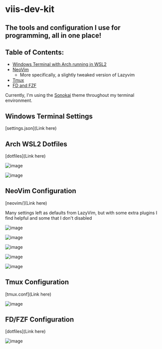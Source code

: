 # viis-dev-kit
## The tools and configuration I use for programming, all in one place!

## Table of Contents:
- [Windows Terminal with Arch running in WSL2](#Windows-Terminal-Settings)
- [NeoVim](#NeoVim-Configuration)
    - More specifically, a slightly tweaked version of Lazyvim
- [Tmux](#Tmux-Configuration)
- [FD and FZF](#FD/FZF-Configuration)

Currently, I'm using the [Sonokai](https://github.com/sainnhe/sonokai) theme throughout my terminal environment. 


## Windows Terminal Settings
[settings.json](Link here)


## Arch WSL2 Dotfiles
[dotfiles](Link here)

![image](https://github.com/user-attachments/assets/b2d08cd6-13cd-4a89-afc5-ab73dd333614)

![image](https://github.com/user-attachments/assets/7aa775e7-914e-46db-b164-9525026ebce8)


## NeoVim Configuration
[neovim/](Link here)

Many settings left as defaults from LazyVim, but with some extra plugins I find helpful and some that I don't disabled

![image](https://github.com/user-attachments/assets/6d6fa022-cff2-40e5-abf5-5675b554268d)

![image](https://github.com/user-attachments/assets/5b27a8ed-794f-4ce5-9328-fc1f2348b701)

![image](https://github.com/user-attachments/assets/1a19cd1c-40b3-4812-b73d-569a21f355a9)

![image](https://github.com/user-attachments/assets/93701f51-d824-494c-b6ce-30c5410b3442)

![image](https://github.com/user-attachments/assets/9cf8de6b-2ad9-44e1-a70e-db970b41e478)


## Tmux Configuration
[tmux.conf](Link here)

![image](https://github.com/user-attachments/assets/34add692-d939-4b23-80f7-edeceee81679)


## FD/FZF Configuration
[dotfiles](Link here)

![image](https://github.com/user-attachments/assets/2c74d0d0-8262-4150-8b61-34f171fbc45a)

